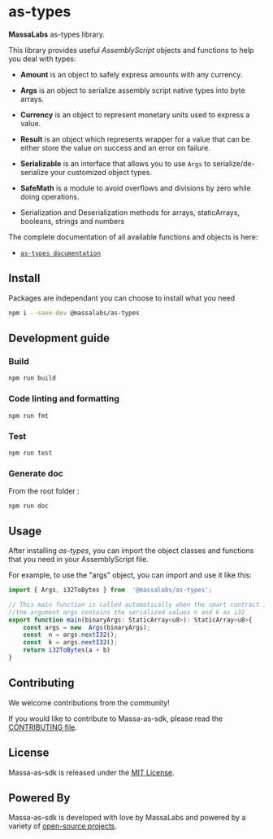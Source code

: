 # as-types

**MassaLabs** as-types library.

This library provides useful *AssemblyScript* objects and functions to help you deal with types:

- **Amount** is an object to safely express amounts with any currency.

- **Args** is an object to serialize assembly script native types into byte arrays.

- **Currency** is an object to represent monetary units used to express a value.

- **Result** is an object which represents wrapper for a value that can be either store the value on success and an error on failure.

- **Serializable** is an interface that allows you to use `Args` to serialize/de-serialize your customized object types.

- **SafeMath** is a module to avoid overflows and divisions by zero while doing operations.

- Serialization and Deserialization methods for arrays, staticArrays, booleans, strings and numbers

The complete documentation of all available functions and objects is here:

- [`as-types documentation`](https://as-types.docs.massa.net)


## Install

Packages are independant you can choose to install what you need

```sh
npm i --save-dev @massalabs/as-types
```

## Development guide

### Build

```plain
npm run build
```

### Code linting and formatting

```plain
npm run fmt
```

### Test

```plain
npm run test
```

### Generate doc
From the root folder :
```plain
npm run doc
```

## Usage
After installing *as-types*, you can import the object classes and functions that you need in your AssemblyScript file.

For example, to use the "args" object, you can import and use it like this:
```typescript
import { Args, i32ToBytes } from  '@massalabs/as-types';

// This main function is called automatically when the smart contract is executed by the blockchain.
//the argument args contains the serialized values n and k as i32
export function main(binaryArgs: StaticArray<u8>): StaticArray<u8>{
	const args = new  Args(binaryArgs);
	const  n = args.nextI32();
	const  k = args.nextI32();
	return i32ToBytes(a + b)
}
```
## Contributing
We welcome contributions from the community!

If you would like to contribute to Massa-as-sdk, please read the [CONTRIBUTING file](CONTRIBUTING.md).

## License
Massa-as-sdk is released under the [MIT License](LICENSE).

## Powered By
Massa-as-sdk is developed with love by MassaLabs and powered by a variety of [open-source projects](powered-by.md).
